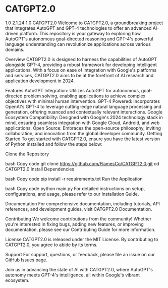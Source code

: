 # CATGPT2.0
1.0 2.1.24 1.0
CATGPT2.0
Welcome to CATGPT2.0, a groundbreaking project that integrates AutoGPT and GPT-4 technologies to offer an advanced AI-driven platform. This repository is your gateway to exploring how AutoGPT's autonomous goal-directed reasoning and GPT-4's powerful language understanding can revolutionize applications across various domains.

Overview
CATGPT2.0 is designed to harness the capabilities of AutoGPT alongside GPT-4, providing a robust framework for developing intelligent applications. With a focus on ease of integration with Google's platforms and services, CATGPT2.0 aims to be at the forefront of AI research and application development in 2024.

Features
AutoGPT Integration: Utilizes AutoGPT for autonomous, goal-directed problem solving, enabling applications to achieve complex objectives with minimal human intervention.
GPT-4 Powered: Incorporates OpenAI's GPT-4 to leverage cutting-edge natural language processing and generation, offering nuanced and contextually relevant interactions.
Google Ecosystem Compatibility: Designed with Google's 2024 technology stack in mind, ensuring seamless integration with Google Cloud, Android, and web applications.
Open Source: Embraces the open-source philosophy, inviting collaboration, and innovation from the global developer community.
Getting Started
To get started with CATGPT2.0, ensure you have the latest version of Python installed and follow the steps below:

Clone the Repository

bash
Copy code
git clone https://github.com/FlamesCo/CATGPT2.0.git
cd CATGPT2.0
Install Dependencies

bash
Copy code
pip install -r requirements.txt
Run the Application

bash
Copy code
python main.py
For detailed instructions on setup, configurations, and usage, please refer to our Installation Guide.

Documentation
For comprehensive documentation, including tutorials, API references, and development guides, visit CATGPT2.0 Documentation.

Contributing
We welcome contributions from the community! Whether you're interested in fixing bugs, adding new features, or improving documentation, please see our Contributing Guide for more information.

License
CATGPT2.0 is released under the MIT License. By contributing to CATGPT2.0, you agree to abide by its terms.

Support
For support, questions, or feedback, please file an issue on our GitHub Issues page.

Join us in advancing the state of AI with CATGPT2.0, where AutoGPT's autonomy meets GPT-4's intelligence, all within Google's vibrant ecosystem.
